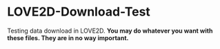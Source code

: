 # LOVE2D-Download-Test
Testing data download in LOVE2D.
**You may do whatever you want with these files. They are in no way important.**

